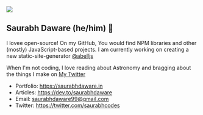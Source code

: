 <img src="https://res.cloudinary.com/saurabhdaware/image/upload/v1594271019/saurabh2019/projects/githubprofile.png"/>

## Saurabh Daware (he/him) 🌻

I lovee open-source! On my GitHub, You would find NPM libraries and other (mostly) JavaScript-based projects. I am currently working on creating a new static-site-generator [@abelljs](https://github.com/abelljs)

When I'm not coding, I love reading about Astronomy and bragging about the things I make on [My Twitter](https://twitter.com/saurabhcodes)

- Portfolio: https://saurabhdaware.in
- Articles: https://dev.to/saurabhdaware
- Email: saurabhdaware99@gmail.com
- Twitter: https://twitter.com/saurabhcodes
